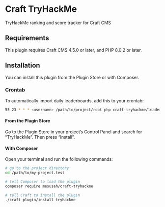 # Craft TryHackMe

TryHackMe ranking and score tracker for Craft CMS

## Requirements

This plugin requires Craft CMS 4.5.0 or later, and PHP 8.0.2 or later.

## Installation

You can install this plugin from the Plugin Store or with Composer.

### Crontab
To automatically import daily leaderboards, add this to your crontab:
```bash
55 23 * * * <username> /path/to/project/root php craft tryhackme/leaderboard/import
```


#### From the Plugin Store

Go to the Plugin Store in your project’s Control Panel and search for “TryHackMe”. Then press “Install”.

#### With Composer

Open your terminal and run the following commands:

```bash
# go to the project directory
cd /path/to/my-project.test

# tell Composer to load the plugin
composer require mesusah/craft-tryhackme

# tell Craft to install the plugin
./craft plugin/install tryhackme
```
